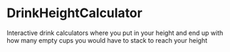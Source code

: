# DrinkHeightCalculator
Interactive drink calculators where you put in your height and end up with how many empty cups you would have to stack to reach your height

